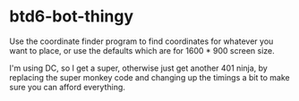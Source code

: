 # btd6-bot-thingy

Use the coordinate finder program to find coordinates for whatever you want to place, 
or use the defaults which are for 1600 * 900 screen size.

I'm using DC, so I get a super, otherwise just get another 401 ninja, by replacing the
super monkey code and changing up the timings a bit to make sure you can afford everything.
